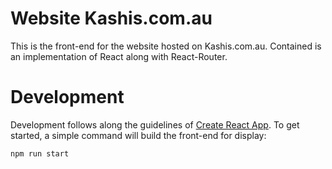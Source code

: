 # Website Kashis.com.au

This is the front-end for the website hosted on Kashis.com.au. Contained is an implementation of React along with React-Router.

# Development

Development follows along the guidelines of [Create React App](https://github.com/facebook/create-react-app). To get started, a simple command will build the front-end for display:

```
npm run start
```
